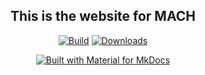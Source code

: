 <div align="center">
  
## This is the website for MACH

<p align="center">
  <a href="https://github.com/machtmu/machtmu.com/actions/workflows/ci.yml"><img
    src="https://github.com/machtmu/machtmu.com/actions/workflows/ci.yml/badge.svg"
    alt="Build"
  /></a>
  <a href="https://github.com/machtmu/machtmu.com/actions/workflows/pages/pages-build-deployment"><img
    src="https://github.com/machtmu/machtmu.com/actions/workflows/pages/pages-build-deployment/badge.svg"
    alt="Downloads"
  /></a>
</p>

<div align="center">

[![Built with Material for MkDocs](https://img.shields.io/badge/Material_for_MkDocs-526CFE?style=for-the-badge&logo=MaterialForMkDocs&logoColor=white)](https://squidfunk.github.io/mkdocs-material/)

</div>

